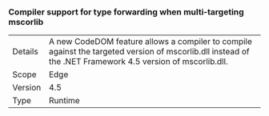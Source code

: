 ### Compiler support for type forwarding when multi-targeting mscorlib

|   |   |
|---|---|
|Details|A new CodeDOM feature allows a compiler to compile against the targeted version of mscorlib.dll instead of the .NET Framework 4.5 version of mscorlib.dll.|
|Scope|Edge|
|Version|4.5|
|Type|Runtime|
